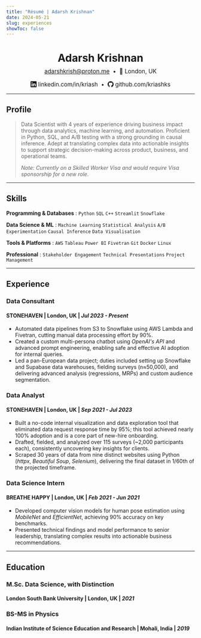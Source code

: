 ```yaml
---
title: "Résumé | Adarsh Krishnan"
date: 2024-05-21
slug: experiences
showToc: false
---
```


<!-- Header with Contact Information -->
<div style="text-align: center;">
  <h1>Adarsh Krishnan</h1>
  <p style="font-size: 1.1em; margin-top: -10px;">
    <!-- <a href="tel:+447459564543">📞 +44 7459564543</a>  •  -->
    <a href="mailto:kriashks@gmail.com">adarshkrish@proton.me</a>  • 
    <span>📍 London, UK</span>
  </p>
  <p style="font-size: 1.1em;">
    <a href="https://www.linkedin.com/in/kriash/" target="_blank" rel="noopener noreferrer" style="text-decoration: none;">
      <!-- LinkedIn SVG Icon -->
      <svg xmlns="http://www.w3.org/2000/svg" width="16" height="16" fill="currentColor" viewBox="0 0 16 16" style="vertical-align: -0.15em;">
        <path d="M0 1.146C0 .513.526 0 1.175 0h13.65C15.474 0 16 .513 16 1.146v13.708c0 .633-.526 1.146-1.175 1.146H1.175C.526 16 0 15.487 0 14.854zm4.943 12.248V6.169H2.542v7.225zm-1.2-8.212c.837 0 1.358-.554 1.358-1.248-.015-.709-.52-1.248-1.342-1.248S2.4 3.226 2.4 3.934c0 .694.521 1.248 1.327 1.248zm4.908 8.212V9.359c0-.216.016-.432.08-.586.173-.431.568-.878 1.232-.878.869 0 1.216.662 1.216 1.634v3.865h2.401V9.25c0-2.22-1.184-3.252-2.764-3.252-1.274 0-1.845.7-2.165 1.193v.025h-.016l.016-.025V6.169h-2.4c.03.678 0 7.225 0 7.225z"/>
      </svg>
      linkedin.com/in/kriash
    </a>  • 
    <a href="https://github.com/kriashks" target="_blank" rel="noopener noreferrer" style="text-decoration: none;">
      <!-- GitHub SVG Icon -->
      <svg xmlns="http://www.w3.org/2000/svg" width="16" height="16" fill="currentColor" viewBox="0 0 16 16" style="vertical-align: -0.15em;">
        <path d="M8 0C3.58 0 0 3.58 0 8c0 3.54 2.29 6.53 5.47 7.59.4.07.55-.17.55-.38 0-.19-.01-.82-.01-1.49-2.01.37-2.53-.49-2.69-.94-.09-.23-.48-.94-.82-1.13-.28-.15-.68-.52-.01-.53.63-.01 1.08.58 1.23.82.72 1.21 1.87.87 2.33.66.07-.52.28-.87.51-1.07-1.78-.2-3.64-.89-3.64-3.95 0-.87.31-1.59.82-2.15-.08-.2-.36-1.02.08-2.12 0 0 .67-.21 2.2.82.64-.18 1.32-.27 2-.27s1.36.09 2 .27c1.53-1.04 2.2-.82 2.2-.82.44 1.1.16 1.92.08 2.12.51.56.82 1.27.82 2.15 0 3.07-1.87 3.75-3.65 3.95.29.25.54.73.54 1.48 0 1.07-.01 1.93-.01 2.2 0 .21.15.46.55.38A8.01 8.01 0 0 0 16 8c0-4.42-3.58-8-8-8"/>
      </svg>
      github.com/kriashks
    </a>
  </p>
</div>

---

## Profile

> Data Scientist with 4 years of experience driving business impact through data analytics, machine learning, and automation. Proficient in Python, SQL, and A/B testing with a strong grounding in causal inference. Adept at translating complex data into actionable insights to support strategic decision-making across product, business, and operational teams.
>
> _Note: Currently on a Skilled Worker Visa and would require Visa sponsorship for a new role._

---

## Skills

**Programming & Databases**
: `Python` `SQL` `C++` `Streamlit` `Snowflake`

**Data Science & ML**
: `Machine Learning` `Statistical Analysis` `A/B Experimentation` `Causal Inference` `Data Visualisation`

**Tools & Platforms**
: `AWS` `Tableau` `Power BI` `Fivetran` `Git` `Docker` `Linux`

**Professional**
: `Stakeholder Engagement` `Technical Presentations` `Project Management`

---

## Experience

### Data Consultant
#### **STONEHAVEN** | London, UK | _Jul 2023 - Present_
- Automated data pipelines from S3 to Snowflake using AWS Lambda and Fivetran, cutting manual data processing effort by 90%.
- Created a custom multi-persona chatbot using *OpenAI's API* and advanced prompt engineering, enabling safe and effective AI adoption for internal queries.
- Led a pan-European data project; duties included setting up Snowflake and Supabase data warehouses, fielding surveys (n≈50,000), and delivering advanced analysis (regressions, MRPs) and custom audience segmentation.

### Data Analyst
#### **STONEHAVEN** | London, UK | _Sep 2021 - Jul 2023_
- Built a no-code internal visualization and data exploration tool that eliminated data request response time by 95%; this tool achieved nearly 100% adoption and is a core part of new-hire onboarding.
- Drafted, fielded, and analyzed over 115 surveys (~2,000 participants each), consistently uncovering key insights for clients.
- Scraped 30 years of data from nine distinct websites using Python (*httpx*, *Beautiful Soup*, *Selenium*), delivering the final dataset in 1/60th of the projected timeframe.

### Data Science Intern
#### **BREATHE HAPPY** | London, UK | _Feb 2021 - Jun 2021_
- Developed computer vision models for human pose estimation using *MobileNet* and *EfficientNet*, achieving 90% accuracy on key benchmarks.
- Presented technical findings and model performance to senior leadership, translating complex results into actionable business recommendations.

---

## Education

### M.Sc. Data Science, with Distinction
#### London South Bank University | London, UK | _2021_

### BS-MS in Physics
#### Indian Institute of Science Education and Research | Mohali, India | _2019_